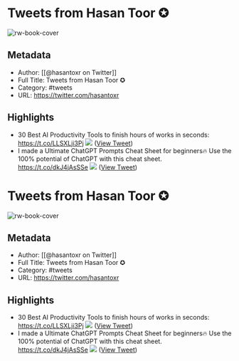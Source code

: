 # Tweets from Hasan Toor ✪

![rw-book-cover](https://pbs.twimg.com/profile_images/1784104474384199680/L9gTYdUz.jpg)

## Metadata
- Author: [[@hasantoxr on Twitter]]
- Full Title: Tweets from Hasan Toor ✪
- Category: #tweets
- URL: https://twitter.com/hasantoxr

## Highlights
- 30 Best AI Productivity Tools to finish hours of works in seconds: https://t.co/LLSXLji3Pj
  ![](https://pbs.twimg.com/media/FtHX9A9XsAEMbYf.jpg) ([View Tweet](https://twitter.com/hasantoxr/status/1644332798545920000))
- I made a Ultimate ChatGPT Prompts Cheat Sheet for beginners🔥
  Use the 100% potential of ChatGPT with this cheat sheet. https://t.co/dkJ4jAsSSe
  ![](https://pbs.twimg.com/media/FtQey1wXwAIwji1.jpg) ([View Tweet](https://twitter.com/hasantoxr/status/1644973632576425984))
# Tweets from Hasan Toor ✪

![rw-book-cover](https://pbs.twimg.com/profile_images/1784104474384199680/L9gTYdUz.jpg)

## Metadata
- Author: [[@hasantoxr on Twitter]]
- Full Title: Tweets from Hasan Toor ✪
- Category: #tweets
- URL: https://twitter.com/hasantoxr

## Highlights
- 30 Best AI Productivity Tools to finish hours of works in seconds: https://t.co/LLSXLji3Pj
  ![](https://pbs.twimg.com/media/FtHX9A9XsAEMbYf.jpg) ([View Tweet](https://twitter.com/hasantoxr/status/1644332798545920000))
- I made a Ultimate ChatGPT Prompts Cheat Sheet for beginners🔥
  Use the 100% potential of ChatGPT with this cheat sheet. https://t.co/dkJ4jAsSSe
  ![](https://pbs.twimg.com/media/FtQey1wXwAIwji1.jpg) ([View Tweet](https://twitter.com/hasantoxr/status/1644973632576425984))
